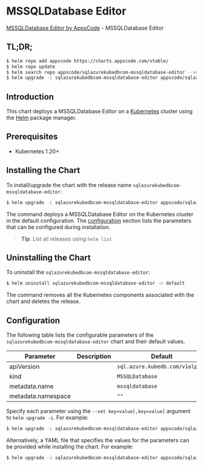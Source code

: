 # MSSQLDatabase Editor

[MSSQLDatabase Editor by AppsCode](https://appscode.com) - MSSQLDatabase Editor

## TL;DR;

```bash
$ helm repo add appscode https://charts.appscode.com/stable/
$ helm repo update
$ helm search repo appscode/sqlazurekubedbcom-mssqldatabase-editor --version=v0.25.0
$ helm upgrade -i sqlazurekubedbcom-mssqldatabase-editor appscode/sqlazurekubedbcom-mssqldatabase-editor -n default --create-namespace --version=v0.25.0
```

## Introduction

This chart deploys a MSSQLDatabase Editor on a [Kubernetes](http://kubernetes.io) cluster using the [Helm](https://helm.sh) package manager.

## Prerequisites

- Kubernetes 1.20+

## Installing the Chart

To install/upgrade the chart with the release name `sqlazurekubedbcom-mssqldatabase-editor`:

```bash
$ helm upgrade -i sqlazurekubedbcom-mssqldatabase-editor appscode/sqlazurekubedbcom-mssqldatabase-editor -n default --create-namespace --version=v0.25.0
```

The command deploys a MSSQLDatabase Editor on the Kubernetes cluster in the default configuration. The [configuration](#configuration) section lists the parameters that can be configured during installation.

> **Tip**: List all releases using `helm list`

## Uninstalling the Chart

To uninstall the `sqlazurekubedbcom-mssqldatabase-editor`:

```bash
$ helm uninstall sqlazurekubedbcom-mssqldatabase-editor -n default
```

The command removes all the Kubernetes components associated with the chart and deletes the release.

## Configuration

The following table lists the configurable parameters of the `sqlazurekubedbcom-mssqldatabase-editor` chart and their default values.

|     Parameter      | Description |                  Default                   |
|--------------------|-------------|--------------------------------------------|
| apiVersion         |             | <code>sql.azure.kubedb.com/v1alpha1</code> |
| kind               |             | <code>MSSQLDatabase</code>                 |
| metadata.name      |             | <code>mssqldatabase</code>                 |
| metadata.namespace |             | <code>""</code>                            |


Specify each parameter using the `--set key=value[,key=value]` argument to `helm upgrade -i`. For example:

```bash
$ helm upgrade -i sqlazurekubedbcom-mssqldatabase-editor appscode/sqlazurekubedbcom-mssqldatabase-editor -n default --create-namespace --version=v0.25.0 --set apiVersion=sql.azure.kubedb.com/v1alpha1
```

Alternatively, a YAML file that specifies the values for the parameters can be provided while
installing the chart. For example:

```bash
$ helm upgrade -i sqlazurekubedbcom-mssqldatabase-editor appscode/sqlazurekubedbcom-mssqldatabase-editor -n default --create-namespace --version=v0.25.0 --values values.yaml
```
